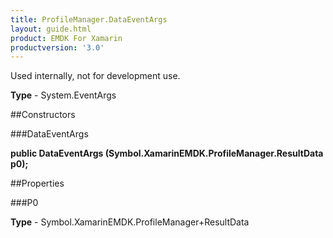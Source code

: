 ```yaml
---
title: ProfileManager.DataEventArgs
layout: guide.html
product: EMDK For Xamarin 
productversion: '3.0' 
---
```

Used internally, not for development use.

**Type** - System.EventArgs

##Constructors

###DataEventArgs

**public DataEventArgs (Symbol.XamarinEMDK.ProfileManager.ResultData p0);**


        

##Properties

###P0

        

**Type** - Symbol.XamarinEMDK.ProfileManager+ResultData
